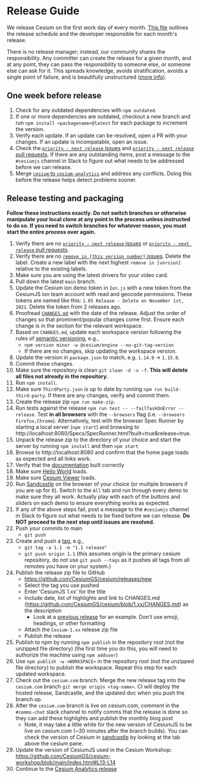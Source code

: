 # Release Guide

We release Cesium on the first work day of every month. [This file](../../../.slackbot.yml) outlines the release schedule and the developer responsible for each month's release.

There is no release manager; instead, our community shares the responsibility. Any committer can create the release for a given month, and at any point, they can pass the responsibility to someone else, or someone else can ask for it. This spreads knowledge, avoids stratification, avoids a single point of failure, and is beautifully unstructured ([more info](https://community.cesium.com/t/cesium-releases/45)).

## One week before release

1. Check for any outdated dependencies with `npm outdated`.
2. If one or more dependencies are outdated, checkout a new branch and run `npm install <packagename>@latest` for each package to increment the version.
3. Verify each update. If an update can be resolved, open a PR with your changes. If an update is incompatable, open an issue.
4. Check the [`priority - next release` issues](https://github.com/CesiumGS/cesium/issues?q=is%3Aopen+is%3Aissue+label%3A%22priority+-+next+release%22) and [`priority - next release` pull requests](https://github.com/CesiumGS/cesium/pulls?q=is%3Apr+is%3Aopen+label%3A"priority+-+next+release"). If there are any outstanding items, post a message to the `#cesiumjs` channel in Slack to figure out what needs to be addressed before we can release.
5. Merge [`cesium` to `cesium-analytics`](https://github.com/CesiumGS/cesium-analytics/wiki/Merging-between-Cesium-Analytics-and-CesiumJS) and address any conflicts. Doing this before the release helps detect problems sooner.

## Release testing and packaging

**Follow these instructions exactly. Do not switch branches or otherwise manipulate your local clone at any point in the process unless instructed to do so. If you need to switch branches for whatever reason, you must start the entire process over again.**

1. Verify there are no [`priority - next release` issues](https://github.com/CesiumGS/cesium/issues?q=is%3Aopen+is%3Aissue+label%3A%22priority+-+next+release%22) or [`priority - next release` pull requests](https://github.com/CesiumGS/cesium/pulls?q=is%3Apr+is%3Aopen+label%3A"priority+-+next+release").
2. Verify there are no [`remove in [this version number]` issues](https://github.com/CesiumGS/cesium/labels). Delete the label. Create a new label with the next highest `remove in [version]` relative to the existing labels.
3. Make sure you are using the latest drivers for your video card.
4. Pull down the latest `main` branch.
5. Update the Cesium ion demo token in `Ion.js` with a new token from the CesiumJS ion team account with read and geocode permissions. These tokens are named like this: `1.85 Release - Delete on November 1st, 2021`. Delete the token from 2 releases ago.
6. Proofread [`CHANGES.md`](../../../CHANGES.md) with the date of the release. Adjust the order of changes so that prominent/popular changes come first. Ensure each change is in the section for the relevant workspace.
7. Based on `CHANGES.md`, update each workspace version following the rules of [semantic versioning](https://semver.org/), e.g.,
   - `npm version minor -w @cesium/engine --no-git-tag-version`
   - If there are no changes, skip updating the workspace version.
8. Update the version in `package.json` to match, e.g. `1.14.0` -> `1.15.0`.
9. Commit these changes.
10. Make sure the repository is clean `git clean -d -x -f`. **This will delete all files not already in the repository.**
11. Run `npm install`.
12. Make sure `ThirdParty.json` is up to date by running `npm run build-third-party`. If there are any changes, verify and commit them.
13. Create the release zip `npm run make-zip`.
14. Run tests against the release `npm run test -- --failTaskOnError --release`. Test **in all browsers** with the `--browsers` flag (i.e. `--browsers Firefox,Chrome`). Alternatively, test with the browser Spec Runner by starting a local server (`npm start`) and browsing to http://localhost:8080/Specs/SpecRunner.html?built=true&release=true.
15. Unpack the release zip to the directory of your choice and start the server by running `npm install` and then `npm start`
16. Browse to http://localhost:8080 and confirm that the home page loads as expected and all links work.
17. Verify that the [documentation](http://localhost:8080/Build/Documentation/index.html) built correctly
18. Make sure [Hello World](http://localhost:8080/Apps/HelloWorld.html) loads.
19. Make sure [Cesium Viewer](http://localhost:8080/Apps/CesiumViewer/index.html) loads.
20. Run [Sandcastle](http://localhost:8080/Apps/Sandcastle/index.html) on the browser of your choice (or multiple browsers if you are up for it). Switch to the `All` tab and run through every demo to make sure they all work. Actually play with each of the buttons and sliders on each demo to ensure everything works as expected.
21. If any of the above steps fail, post a message to the `#cesiumjs` channel in Slack to figure out what needs to be fixed before we can release. **Do NOT proceed to the next step until issues are resolved.**
22. Push your commits to main
    - `git push`
23. Create and push a [tag](https://git-scm.com/book/en/v2/Git-Basics-Tagging), e.g.,
    - `git tag -a 1.1 -m "1.1 release"`
    - `git push origin 1.1` (this assumes origin is the primary cesium repository, do not use `git push --tags` as it pushes all tags from all remotes you have on your system.)
24. Publish the release zip file to GitHub
    - https://github.com/CesiumGS/cesium/releases/new
    - Select the tag you use pushed
    - Enter 'CesiumJS 1.xx' for the title
    - Include date, list of highlights and link to CHANGES.md (https://github.com/CesiumGS/cesium/blob/1.xx/CHANGES.md) as the description
      - Look at a [previous release](https://github.com/CesiumGS/cesium/releases/tag/1.79) for an example. Don't use emoji, headings, or other formatting
    - Attach the `Cesium-1.xx` release zip file
    - Publish the release
25. Publish to npm by running `npm publish` in the repository root (not the unzipped file directory) (the first time you do this, you will need to authorize the machine using `npm adduser`)
26. Use `npm publish -w <WORKSPACE>` in the repository root (not the unzipped file directory) to publish the workspace. Repeat this step for each updated workspace.
27. Check out the `cesium.com` branch. Merge the new release tag into the `cesium.com` branch `git merge origin <tag-name>`. CI will deploy the hosted release, Sandcastle, and the updated doc when you push the branch up.
28. After the `cesium.com` branch is live on cesium.com, comment in the `#comms-chat` slack channel to notify comms that the release is done so they can add these highlights and publish the monthly blog post
    - Note, it may take a little while for the new version of CesiumJS to be live on cesium.com (~30 minutes after the branch builds). You can check the version of Cesium in [sandcastle](https://sandcastle.cesium.com/) by looking at the tab above the cesium pane.
29. Update the version of CesiumJS used in the Cesium Workshop: https://github.com/CesiumGS/cesium-workshop/blob/main/index.html#L13-L14
30. Continue to the [Cesium Analytics release](https://github.com/CesiumGS/cesium-analytics/blob/main/Documentation/Contributors/AnalyticsReleaseGuide/README.md)
